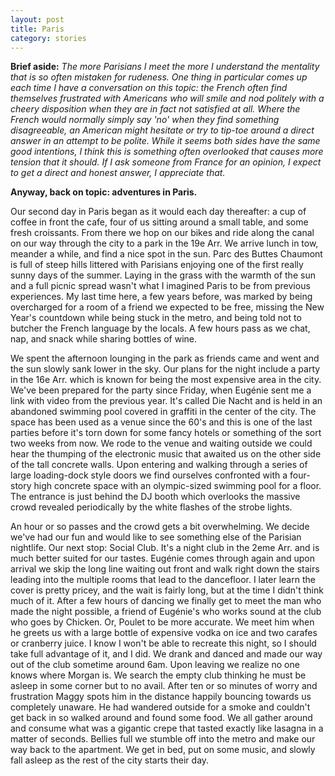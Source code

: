 ```yaml
---
layout: post
title: Paris
category: stories
---
```

__Brief aside:__ *The more Parisians I meet the more I understand the mentality that is so often mistaken for rudeness. One thing in particular comes up each time I have a conversation on this topic: the French often find themselves frustrated with Americans who will smile and nod politely with a cheery disposition when they are in fact not satisfied at all. Where the French would normally simply say 'no' when they find something disagreeable, an American might hesitate or try to tip-toe around a direct answer in an attempt to be polite. While it seems both sides have the same good intentions, I think this is something often overlooked that causes more tension that it should. If I ask someone from France for an opinion, I expect to get a direct and honest answer, I appreciate that.*

__Anyway, back on topic: adventures in Paris.__

Our second day in Paris began as it would each day thereafter: a cup of coffee in front the cafe, four of us sitting around a small table, and some fresh croissants. From there we hop on our bikes and ride along the canal on our way through the city to a park in the 19e Arr. We arrive lunch in tow, meander a while, and find a nice spot in the sun. Parc des Buttes Chaumont is full of steep hills littered with Parisians enjoying one of the first really sunny days of the summer. Laying in the grass with the warmth of the sun and a full picnic spread wasn't what I imagined Paris to be from previous experiences. My last time here, a few years before, was marked by being overcharged for a room of a friend we expected to be free, missing the New Year's countdown while being stuck in the metro, and being told not to butcher the French language by the locals. A few hours pass as we chat, nap, and snack while sharing bottles of wine.

We spent the afternoon lounging in the park as friends came and went and the sun slowly sank lower in the sky. Our plans for the night include a party in the 16e Arr. which is known for being the most expensive area in the city. We've been prepared for the party since Friday, when Eugénie sent me a link with video from the previous year. It's called Die Nacht and is held in an abandoned swimming pool covered in graffiti in the center of the city. The space has been used as a venue since the 60's and this is one of the last parties before it's torn down for some fancy hotels or something of the sort two weeks from now. We rode to the venue and waiting outside we could hear the thumping of the electronic music that awaited us on the other side of the tall concrete walls. Upon entering and walking through a series of large loading-dock style doors we find ourselves confronted with a four-story high concrete space with an olympic-sized swimming pool for a floor. The entrance is just behind the DJ booth which overlooks the massive crowd revealed periodically by the white flashes of the strobe lights.

An hour or so passes and the crowd gets a bit overwhelming. We decide we've had our fun and would like to see something else of the Parisian nightlife. Our next stop: Social Club. It's a night club in the 2eme Arr. and is much better suited for our tastes. Eugénie comes through again and upon arrival we skip the long line waiting out front and walk right down the stairs leading into the multiple rooms that lead to the dancefloor. I later learn the cover is pretty pricey, and the wait is fairly long, but at the time I didn't think much of it. After a few hours of dancing we finally get to meet the man who made the night possible, a friend of Eugénie's who works sound at the club who goes by Chicken. Or, Poulet to be more accurate. We meet him when he greets us with a large bottle of expensive vodka on ice and two carafes or cranberry juice. I know I won't be able to recreate this night, so I should take full advantage of it, and I did. We drank and danced and made our way out of the club sometime around 6am. Upon leaving we realize no one knows where Morgan is. We search the empty club thinking he must be asleep in some corner but to no avail. After ten or so minutes of worry and frustration Maggy spots him in the distance happily bouncing towards us completely unaware. He had wandered outside for a smoke and couldn't get back in so walked around and found some food. We all gather around and consume what was a gigantic crepe that tasted exactly like lasagna in a matter of seconds. Bellies full we stumble off into the metro and make our way back to the apartment. We get in bed, put on some music, and slowly fall asleep as the rest of the city starts their day.